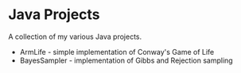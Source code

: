 # Java Projects
A collection of my various Java projects.
+ ArmLife - simple implementation of Conway's Game of Life
+ BayesSampler - implementation of Gibbs and Rejection sampling
